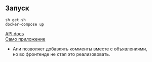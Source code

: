 ## Запуск
```
sh get.sh
docker-compose up
```
[API docs](http://localhost:8000/docs)  
[Само приложение](http://localhost:8080/)  
* Апи позволяет добавлять комменты вместе с объявлениями,  
но во фронтенде не стал это реализововать.
